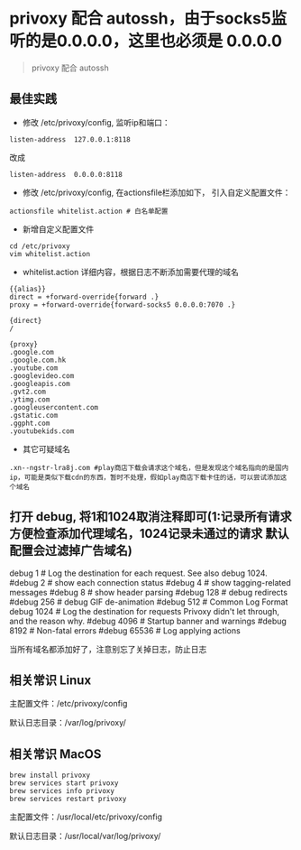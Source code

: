 # privoxy 配合 autossh，由于socks5监听的是0.0.0.0，这里也必须是 0.0.0.0
> privoxy 配合 autossh

## 最佳实践

- 修改 /etc/privoxy/config, 监听ip和端口：
```
listen-address  127.0.0.1:8118
```
改成

```
listen-address  0.0.0.0:8118
```

- 修改 /etc/privoxy/config, 在actionsfile栏添加如下， 引入自定义配置文件：

```
actionsfile whitelist.action # 白名单配置
```

- 新增自定义配置文件

```
cd /etc/privoxy
vim whitelist.action
```

- whitelist.action 详细内容，根据日志不断添加需要代理的域名

```
{{alias}}
direct = +forward-override{forward .}
proxy = +forward-override{forward-socks5 0.0.0.0:7070 .}

{direct}
/

{proxy}
.google.com
.google.com.hk
.youtube.com
.googlevideo.com
.googleapis.com
.gvt2.com
.ytimg.com
.googleusercontent.com
.gstatic.com
.ggpht.com
.youtubekids.com
```

- 其它可疑域名
```shell
.xn--ngstr-lra8j.com #play商店下载会请求这个域名，但是发现这个域名指向的是国内ip，可能是类似下载cdn的东西，暂时不处理，假如play商店下载卡住的话，可以尝试添加这个域名
```

## 打开 debug, 将1和1024取消注释即可(1:记录所有请求 方便检查添加代理域名，1024记录未通过的请求 默认配置会过滤掉广告域名)

debug     1 # Log the destination for each request. See also debug 1024.
#debug     2 # show each connection status
#debug     4 # show tagging-related messages
#debug     8 # show header parsing
#debug   128 # debug redirects
#debug   256 # debug GIF de-animation
#debug   512 # Common Log Format
debug  1024 # Log the destination for requests Privoxy didn't let through, and the reason why.
#debug  4096 # Startup banner and warnings
#debug  8192 # Non-fatal errors
#debug 65536 # Log applying actions

当所有域名都添加好了，注意别忘了关掉日志，防止日志

## 相关常识 Linux

主配置文件：/etc/privoxy/config

默认日志目录：/var/log/privoxy/

## 相关常识 MacOS

```
brew install privoxy
brew services start privoxy
brew services info privoxy
brew services restart privoxy
```

主配置文件：/usr/local/etc/privoxy/config

默认日志目录：/usr/local/var/log/privoxy/